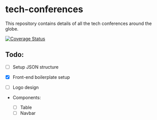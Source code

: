 # tech-conferences
This repository contains details of all the tech conferences around the globe.

[![Coverage Status](https://coveralls.io/repos/github/code-for-cause/tech-conferences/badge.svg?branch=master)](https://coveralls.io/github/code-for-cause/tech-conferences?branch=master)


## Todo:

*  [ ] Setup JSON structure
 
*  [X] Front-end boilerplate setup

*  [ ] Logo design

- Components:

    *  [ ] Table
    *  [ ] Navbar